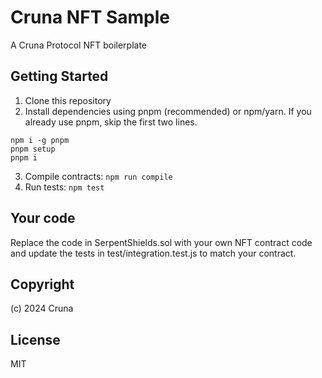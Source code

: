 # Cruna NFT Sample

A Cruna Protocol NFT boilerplate

## Getting Started

1. Clone this repository
2. Install dependencies using pnpm (recommended) or npm/yarn. If you already use pnpm, skip the first two lines.
```
npm i -g pnpm
pnpm setup
pnpm i
```
3. Compile contracts: `npm run compile`
4. Run tests: `npm test`

## Your code

Replace the code in SerpentShields.sol with your own NFT contract code and update the tests in test/integration.test.js to match your contract.

## Copyright

(c) 2024 Cruna

## License

MIT